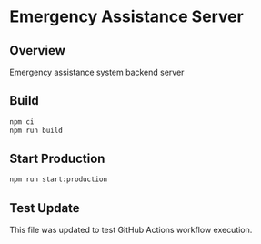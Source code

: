 # Emergency Assistance Server

## Overview
Emergency assistance system backend server

## Build
```bash
npm ci
npm run build
```

## Start Production
```bash
npm run start:production
```

## Test Update
This file was updated to test GitHub Actions workflow execution.
